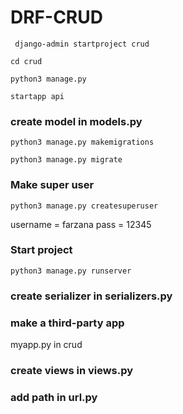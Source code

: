 # DRF-CRUD
``` django-admin startproject crud```

```cd crud```

``` python3 manage.py ```

```startapp api```

### create model in models.py

```python3 manage.py makemigrations```

```python3 manage.py migrate```

### Make super user
```python3 manage.py createsuperuser```

username = farzana
pass = 12345

### Start project
```python3 manage.py runserver```

### create serializer in serializers.py

### make a third-party app
myapp.py in crud

### create views in views.py

### add path in url.py
